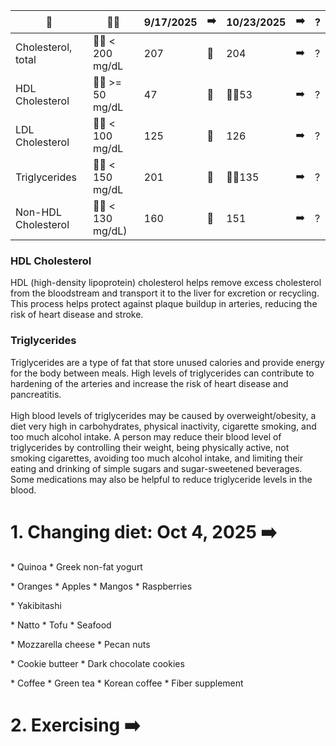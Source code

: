 
🌟 | 👍🏻 | 9/17/2025  | ➡️ | 10/23/2025 | ➡️ | ?
-- | -- | -- | -- | -- | -- | --
Cholesterol, total | 👍🏻 < 200 mg/dL | 207  | 🔽 | 204 | ➡️ | ?
HDL Cholesterol | 👍🏻 >= 50 mg/dL | 47 | 🔼 | 👍🏻53 | ➡️ | ?
LDL Cholesterol | 👍🏻 < 100 mg/dL | 125 | 🔼 | 126 | ➡️ | ?
Triglycerides | 👍🏻 < 150 mg/dL | 201 | 🔽 | 👍🏻135 | ➡️ | ?
Non-HDL Cholesterol | 👍🏻 < 130 mg/dL) | 160 | 🔽 | 151 | ➡️ | ?

<h3>HDL Cholesterol</h3>
HDL (high-density lipoprotein) cholesterol helps remove excess cholesterol from the bloodstream and transport it to the liver for excretion or recycling. This process helps protect against plaque buildup in arteries, reducing the risk of heart disease and stroke.

<h3>Triglycerides</h3>
Triglycerides are a type of fat that store unused calories and provide energy for the body between meals. High levels of triglycerides can contribute to hardening of the arteries and increase the risk of heart disease and pancreatitis.
<br/><br/>
High blood levels of triglycerides may be caused by overweight/obesity, a diet very high in carbohydrates, physical inactivity, cigarette smoking, and too much alcohol intake. A person may reduce their blood level of triglycerides by controlling their weight, being physically active, not smoking cigarettes, avoiding too much alcohol intake, and limiting their eating and drinking of simple sugars and sugar-sweetened beverages. Some medications may also be helpful to reduce triglyceride levels in the blood.

<h1>1. Changing diet: Oct 4, 2025 ➡️</h1>

<p>
* Quinoa
* Greek non-fat yogurt
</p>

<p>
* Oranges
* Apples
* Mangos
* Raspberries
</p>

<p>
* Yakibitashi
</p>

<p>
* Natto
* Tofu
* Seafood
</p>

<p>
* Mozzarella cheese
* Pecan nuts
</p>

<p>
* Cookie butteer
* Dark chocolate cookies
</p>

<p>
* Coffee
* Green tea
* Korean coffee
* Fiber supplement
</p>

<h1>2. Exercising ➡️</h1>
